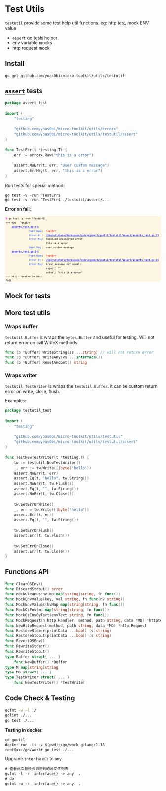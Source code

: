 # Test Utils

`testutil` provide some test help util functions. eg: http test, mock ENV value

- `assert` go tests helper
- env variable mocks
- http request mock 

## Install

```bash
go get github.com/yoas0bi/micro-toolkit/utils/testutil
```

## [`assert`](./assert) tests

```go
package assert_test

import (
	"testing"

	"github.com/yoas0bi/micro-toolkit/utils/errorx"
	"github.com/yoas0bi/micro-toolkit/utils/testutil/assert"
)

func TestErr(t *testing.T) {
	err := errorx.Raw("this is a error")

	assert.NoErr(t, err, "user custom message")
	assert.ErrMsg(t, err, "this is a error")
}
```

Run tests for special method:

```shell
go test -v -run ^TestErr$
go test -v -run ^TestErr$ ./testutil/assert/...
```

**Error on fail**:

![test-err](_example/test-err.png)

## Mock for tests

## More test utils

### Wraps buffer

`testutil.Buffer` is wraps the `bytes.Buffer` and useful for testing.
Will not return error on call WriteX methods

```go
func (b *Buffer) WriteString(ss ...string) // will not return error
func (b *Buffer) WriteAny(vs ...interface{})
func (b *Buffer) ResetAndGet() string
```

### Wraps writer

`testutil.TestWriter` is wraps the `testutil.Buffer`.
it can be custom return error on write, close, flush.

Examples:

```go
package testutil_test

import (
	"testing"

	"github.com/yoas0bi/micro-toolkit/utils/testutil"
	"github.com/yoas0bi/micro-toolkit/utils/testutil/assert"
)

func TestNewTestWriter(t *testing.T) {
	tw := testutil.NewTestWriter()
	_, err := tw.Write([]byte("hello"))
	assert.NoErr(t, err)
	assert.Eq(t, "hello", tw.String())
	assert.NoErr(t, tw.Flush())
	assert.Eq(t, "", tw.String())
	assert.NoErr(t, tw.Close())

	tw.SetErrOnWrite()
	_, err = tw.Write([]byte("hello"))
	assert.Err(t, err)
	assert.Eq(t, "", tw.String())

	tw.SetErrOnFlush()
	assert.Err(t, tw.Flush())

	tw.SetErrOnClose()
	assert.Err(t, tw.Close())
}
```

## Functions API

```go
func ClearOSEnv()
func DiscardStdout() error
func MockCleanOsEnv(mp map[string]string, fn func())
func MockEnvValue(key, val string, fn func(nv string))
func MockEnvValues(kvMap map[string]string, fn func())
func MockOsEnv(mp map[string]string, fn func())
func MockOsEnvByText(envText string, fn func())
func MockRequest(h http.Handler, method, path string, data *MD) *httptest.ResponseRecorder
func NewHttpRequest(method, path string, data *MD) *http.Request
func RestoreStderr(printData ...bool) (s string)
func RestoreStdout(printData ...bool) (s string)
func RevertOSEnv()
func RewriteStderr()
func RewriteStdout()
type Buffer struct{ ... }
    func NewBuffer() *Buffer
type M map[string]string
type MD struct{ ... }
type TestWriter struct{ ... }
    func NewTestWriter() *TestWriter
```

## Code Check & Testing

```bash
gofmt -w -l ./
golint ./...
go test ./...
```

**Testing in docker**:

```shell
cd goutil
docker run -ti -v $(pwd):/go/work golang:1.18
root@xx:/go/work# go test ./...
```

Upgrade `interface{}` to `any`:

```shell
# 查看此次替换会影响到的源文件列表
gofmt -l -r 'interface{} -> any' .
# do 
gofmt -w -r 'interface{} -> any' .
```
